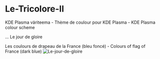 # Le-Tricolore-II
KDE Plasma väriteema - Thème de coulour pour KDE Plasma - KDE Plasma colour scheme

... Le jour de gloire

Les coulours de drapeau de la France (bleu foncé) - Colours of flag of France (dark blue)
![Le-jour-de-gloire](https://user-images.githubusercontent.com/73434605/165259487-e460f89b-6f77-42dd-adbc-dff8371ae58b.png)
